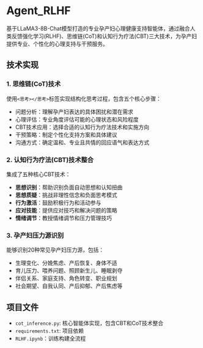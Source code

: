 # Agent_RLHF
基于LLaMA3-8B-Chat模型打造的专业孕产妇心理健康支持智能体，通过融合人类反馈强化学习(RLHF)、思维链(CoT)和认知行为疗法(CBT)三大技术，为孕产妇提供专业、个性化的心理支持与干预服务。

## 技术实现

### 1. 思维链(CoT)技术

使用`<思考></思考>`标签实现结构化思考过程，包含五个核心步骤：
- 问题分析：理解孕产妇表达的具体困扰和潜在需求
- 心理评估：专业角度评估可能的心理状态和风险程度
- CBT技术应用：选择合适的认知行为疗法技术和实施方向
- 干预策略：制定个性化支持方案和具体建议
- 沟通方式：确定温和、专业且共情的回应语气和表达方式

### 2. 认知行为疗法(CBT)技术整合

集成了五种核心CBT技术：
- **思想识别**：帮助识别负面自动思想和认知扭曲
- **思想质疑**：挑战非理性信念和负面思考模式
- **行为激活**：鼓励积极行为和活动参与
- **应对技能**：提供应对技巧和解决问题的策略
- **情绪调节**：教授情绪调节和压力管理技巧

### 3. 孕产妇压力源识别

能够识别20种常见孕产妇压力源，包括：
- 生理变化、分娩焦虑、产后恢复、身体不适
- 育儿压力、喂养问题、照顾新生儿、睡眠剥夺
- 伴侣关系、家庭支持、角色转变、职业规划
- 社会期望、自我认同、产后抑郁、产后焦虑等



## 项目文件

- `cot_inference.py`: 核心智能体实现，包含CBT和CoT技术整合
- `requirements.txt`: 项目依赖
- `RLHF.ipynb`：训练构建全流程
